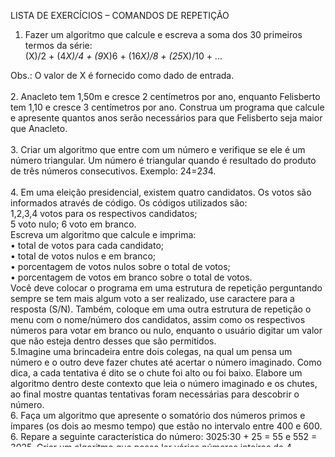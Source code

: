 LISTA DE EXERCÍCIOS – COMANDOS DE REPETIÇÃO
1. Fazer um algoritmo que calcule e escreva a soma dos 30 primeiros termos da série:<br>
(X)/2 + (4*X)/4 + (9*X)6 + (16*X)/8 + (25*X)/10 + ...<br>

Obs.: O valor de X é fornecido como dado de entrada.<br><br>
2. Anacleto tem 1,50m e cresce 2 centímetros por ano, enquanto Felisberto tem 1,10 e cresce
3 centímetros por ano. Construa um programa que calcule e apresente quantos anos serão
necessários para que Felisberto seja maior que Anacleto.<br><br>
3. Criar um algoritmo que entre com um número e verifique se ele é um número triangular. Um
número é triangular quando é resultado do produto de três números consecutivos. Exemplo:
24=2*3*4.<br><br>
4. Em uma eleição presidencial, existem quatro candidatos. Os votos são informados através de
código. Os códigos utilizados são:<br>
 1,2,3,4 votos para os respectivos candidatos;<br>
 5 voto nulo; 6 voto em branco.<br>
 Escreva um algoritmo que calcule e imprima:<br>
 • total de votos para cada candidato;<br>
 • total de votos nulos e em branco;<br>
 • porcentagem de votos nulos sobre o total de votos;<br>
 • porcentagem de votos em branco sobre o total de votos.<br>
Você deve colocar o programa em uma estrutura de repetição perguntando sempre se tem
mais algum voto a ser realizado, use caractere para a resposta (S/N). Também, coloque em uma
outra estrutura de repetição o menu com o nome/número dos candidatos, assim como os
respectivos números para votar em branco ou nulo, enquanto o usuário digitar um valor que
não esteja dentro desses que são permitidos.<br>
5.Imagine uma brincadeira entre dois colegas, na qual um pensa um número e o outro deve fazer
chutes até acertar o número imaginado. Como dica, a cada tentativa é dito se o chute foi alto
ou foi baixo. Elabore um algoritmo dentro deste contexto que leia o número imaginado e os
chutes, ao final mostre quantas tentativas foram necessárias para descobrir o número.<br>
6. Faça um algoritmo que apresente o somatório dos números primos e ímpares (os dois ao
mesmo tempo) que estão no intervalo entre 400 e 600.<br>
6. Repare a seguinte característica do número: 3025:30 + 25 = 55 e 552 = 3025. Criar um
algoritmo que possa ler vários números inteiros de 4 algarismos, um de cada vez, e diga se o
número apresenta a mesma característica (repare que 3025/100=30 com resto 25). O algoritmo
termina quando for lido um valor menor que 1000 ou maior que 9999.<br>
7. Faça um algoritmo que converta uma velocidade expressa em km/h para m/s e vice-versa.
Você deve criar um menu com as duas opções de conversão e com uma opção para finalizar o
programa. O usuario poderá fazer quantas conversões desejar, sendo que o programa só será
finalizado quando a opção de finalizar for escolhida.<br>
8. Criar um algoritmo em que o usuário digite a opção de calcular o MDC ou o MMC de dois
números inteiros lidos, mostrando o resultado ao final. A interação com o usuário finaliza
quando o mesmo digita ‘N’. Crie um menu para apresentar as opções ao usuário.<br>
9. Fazer um algoritmo que calcule e escreva a soma dos 50 primeiros termos da seguinte série:
(1000)/1  (997)/2  (994)/3  (991)/4 ...

10. Construa um programa que apresente a tabuada dos números de 0 a 10, apresentando a
resposta no seguinte formato:


|            |              |            |
|----------|--------------|------------|
 |0 * 1 = 0  | 1 * 1 = 1   | 10 * 1 = 10|
 |0 * 2 = 0  | 1 * 2 = 2   | 10 * 2 = 20|
 |...        |    ...      |   ...      |
 |0 * 10 = 0 | 1 * 10 = 10 | 10 * 10 = 100|